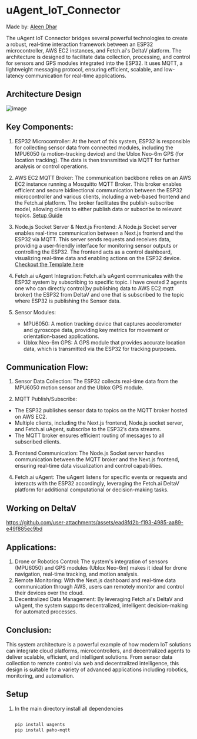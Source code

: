 # uAgent_IoT_Connector
Made by: [Aleen Dhar](https://www.linkedin.com/in/aleendhar/) 

The   uAgent IoT Connector bridges several powerful technologies to create a robust, real-time interaction framework between an ESP32 microcontroller, AWS EC2 instances, and Fetch.ai's DeltaV platform. The architecture is designed to facilitate data collection, processing, and control for sensors and GPS modules integrated into the ESP32. It uses MQTT, a lightweight messaging protocol, ensuring efficient, scalable, and low-latency communication for real-time applications.



## Architecture Design

![image](https://github.com/user-attachments/assets/b464731e-3f7e-4274-bcb5-03f260a5dab1)


## Key Components:
1. ESP32 Microcontroller: At the heart of this system, ESP32 is responsible for collecting sensor data from connected modules, including the MPU6050 (a motion-tracking device) and the Ublox Neo-6m GPS (for location tracking). The data is then transmitted via MQTT for further analysis or control operations.

2. AWS EC2 MQTT Broker: The communication backbone relies on an AWS EC2 instance running a Mosquitto MQTT Broker. This broker enables efficient and secure bidirectional communication between the ESP32 microcontroller and various clients, including a web-based frontend and the Fetch.ai platform. The broker facilitates the publish-subscribe model, allowing clients to either publish data or subscribe to relevant topics. [Setup Guide](https://aws.amazon.com/blogs/iot/how-to-bridge-mosquitto-mqtt-broker-to-aws-iot/)

3. Node.js Socket Server & Next.js Frontend: A Node.js Socket server enables real-time communication between a Next.js frontend and the ESP32 via MQTT. This server sends requests and receives data, providing a user-friendly interface for monitoring sensor outputs or controlling the ESP32. The frontend acts as a control dashboard, visualizing real-time data and enabling actions on the ESP32 device. [Checkout the Template here](https://github.com/AleenDhar/Ground_station)

4. Fetch.ai uAgent Integration: Fetch.ai’s uAgent communicates with the ESP32 system by subscribing to specific topic. I have created 2 agents one who can directly control(by publishing data to AWS EC2 mqtt broker) the ESP32 from DeltaV and one that is subscribed to the topic where ESP32 is publishing the Sensor data.

5. Sensor Modules:
   - MPU6050: A motion tracking device that captures accelerometer and gyroscope data, providing key metrics for movement or orientation-based applications.
   -  Ublox Neo-6m GPS: A GPS module that provides accurate location data, which is transmitted via the ESP32 for tracking purposes.

## Communication Flow:
1. Sensor Data Collection: The ESP32 collects real-time data from the MPU6050 motion sensor and the Ublox GPS module.

2. MQTT Publish/Subscribe:
  - The ESP32 publishes sensor data to topics on the MQTT broker hosted on AWS EC2.
  - Multiple clients, including the Next.js frontend, Node.js socket server, and Fetch.ai uAgent, subscribe to the ESP32’s data streams.
  - The MQTT broker ensures efficient routing of messages to all subscribed clients.

3. Frontend Communication: The Node.js Socket server handles communication between the MQTT broker and the Next.js frontend, ensuring real-time data visualization and control capabilities.

4. Fetch.ai uAgent: The uAgent listens for specific events or requests and interacts with the ESP32 accordingly, leveraging the Fetch.ai DeltaV platform for additional computational or decision-making tasks.


## Working on DeltaV





https://github.com/user-attachments/assets/ead8fd2b-f193-4985-aa89-e49f885ec9bd


## Applications:
1. Drone or Robotics Control: The system's integration of sensors (MPU6050) and GPS modules (Ublox Neo-6m) makes it ideal for drone navigation, real-time tracking, and motion analysis.
2. Remote Monitoring: With the Next.js dashboard and real-time data communication through AWS, users can remotely monitor and control their devices over the cloud.
3. Decentralized Data Management: By leveraging Fetch.ai's DeltaV and uAgent, the system supports decentralized, intelligent decision-making for automated processes.


## Conclusion:
This system architecture is a powerful example of how modern IoT solutions can integrate cloud platforms, microcontrollers, and decentralized agents to deliver scalable, efficient, and intelligent solutions. From sensor data collection to remote control via web and decentralized intelligence, this design is suitable for a variety of advanced applications including robotics, monitoring, and automation.


## Setup
1. In the main directory install all dependencies

    ```bash
    
    pip install uagents
    pip install paho-mqtt
    ```


